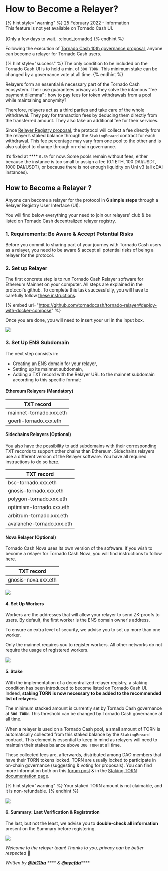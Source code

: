 # How to Become a Relayer?

{% hint style="warning" %}
25 February 2022 - Information\
This feature is not yet available on Tornado Cash UI.\
\
(Only a few days to wait.. :cloud\_tornado:)
{% endhint %}

Following the execution of [Tornado Cash 10th governance proposal](https://tornadocash.eth.link/governance/10), anyone can become a relayer for Tornado Cash users.

{% hint style="success" %}
The only condition to be included on the Tornado Cash UI is to hold a min. of `300 TORN`. This minimum stake can be changed by a governance vote at all time.
{% endhint %}

Relayers form an essential & necessary part of the Tornado Cash ecosystem. Their use guarantees privacy as they solve the infamous “fee payment dilemma” : how to pay fees for token withdrawals from a pool while maintaining anonymity?

Therefore, relayers act as a third parties and take care of the whole withdrawal. They pay for transaction fees by deducing them directly from the transferred amount. They also take an additional fee for their services.

Since [Relayer Registry proposal](https://tornadocash.eth.link/governance/10), the protocol will collect a fee directly from the relayer’s staked balance through the `StakingReward` contract for each withdrawal. This fee percentage may vary from one pool to the other and is also subject to change through on-chain governance.

It’s fixed at **** `0.3%` for now. Some pools remain without fees, either because the instance is too small to assign a fee (0.1 ETH, 100 DAI/USDT, 1000 DAI/USDT), or because there is not enough liquidity on Uni v3 (all cDAI instances).

## How to Become a Relayer ?

Anyone can become a relayer for the protocol in **6 simple steps** through a Relayer Registry User Interface (UI).

You will find below everything your need to join our relayers' club & be listed on Tornado Cash decentralized relayer registry.

### 1. Requirements: Be Aware & Accept Potential Risks

Before you commit to sharing part of your journey with Tornado Cash users as a relayer, you need to be aware & accept all potential risks of being a relayer for the protocol.

### 2. Set up Relayer

The first concrete step is to run Tornado Cash Relayer software for Ethereum Mainnet on your computer. All steps are explained in the protocol's github. To complete this task successfully, you will have to carefully follow [these instructions](https://github.com/tornadocash/tornado-relayer#deploy-with-docker-compose).

{% embed url="https://github.com/tornadocash/tornado-relayer#deploy-with-docker-compose" %}

Once you are done, you will need to insert your url in the input box.

![](../.gitbook/assets/2.png)

### 3. Set Up ENS Subdomain

The next step consists in:

* Creating an ENS domain for your relayer,
* Setting up its mainnet subdomain,
* Adding a TXT record with the Relayer URL to the mainnet subdomain according to this specific format:

#### Ethereum Relayers (Mandatory)

| TXT record              |
| ----------------------- |
| mainnet-tornado.xxx.eth |
| goerli-tornado.xxx.eth  |

#### **Sidechains Relayers (Optional)**

You also have the possibility to add subdomains with their corresponding TXT records to support other chains than Ethereum. Sidechains relayers use a different version of the Relayer software. You have all required instructions to do so [here](https://github.com/tornadocash/tornado-relayer/blob/light/README.md).

| TXT record                |
| ------------------------- |
| bsc-tornado.xxx.eth       |
| gnosis-tornado.xxx.eth    |
| polygon-tornado.xxx.eth   |
| optimism-tornado.xxx.eth  |
| arbitrum-tornado.xxx.eth  |
| avalanche-tornado.xxx.eth |

#### Nova Relayer (Optional)

Tornado Cash Nova uses its own version of the software. If you wish to become a relayer for Tornado Cash Nova, you will find instructions to follow [here](https://github.com/tornadocash/tornado-pool-relayer#deploy-with-docker-compose).

| TXT record          |
| ------------------- |
| gnosis-nova.xxx.eth |

![](../.gitbook/assets/3.png)

#### 4. Set Up Workers

Workers are the addresses that will allow your relayer to send ZK-proofs to users. By default, the first worker is the ENS domain owner's address.

To ensure an extra level of security, we advise you to set up more than one worker.

Only the mainnet requires you to register workers. All other networks do not require the usage of registered workers.

![](<../.gitbook/assets/4 (1).png>)

#### 5. Stake

With the implementation of a decentralized relayer registry, a staking condition has been introduced to become listed on Tornado Cash UI. Indeed, **staking TORN is now necessary to be added to the recommended list of relayers.**

The minimum stacked amount is currently set by Tornado Cash governance at **`300 TORN`**. This threshold can be changed by Tornado Cash governance at all time.

When a relayer is used on a Tornado Cash pool, a small amount of TORN is automatically collected from this staked balance by the `StakingReward` contract. This element is essential to keep in mind as relayers will need to maintain their stakes balance above `300 TORN` at all time.

These collected fees are, afterwards, distributed among DAO members that have their TORN tokens locked. TORN are usually locked to participate in on-chain governance (suggesting & voting for proposals). You can find more information both on this [forum post](https://torn.community/t/proposal-relayer-registry-setting-parameters-after-audit/2134) & in the [Staking TORN documentation page](staking.md).

{% hint style="warning" %}
Your staked TORN amount is not claimable, and it is non-refundable.
{% endhint %}

![](../.gitbook/assets/5.png)

#### 6. Summary: Last Verification & Registration

The last, but not the least, we advise you to **double-check all information** present on the Summary before registering.

![](../.gitbook/assets/6.png)

_Welcome to the relayer team! Thanks to you, privacy can be better respected_ 💚



_Written by_ [_**@bt11ba**_](https://torn.community/u/bt11ba/) _**** &_ [_**@ayefda**_](https://torn.community/u/ayefda)****
